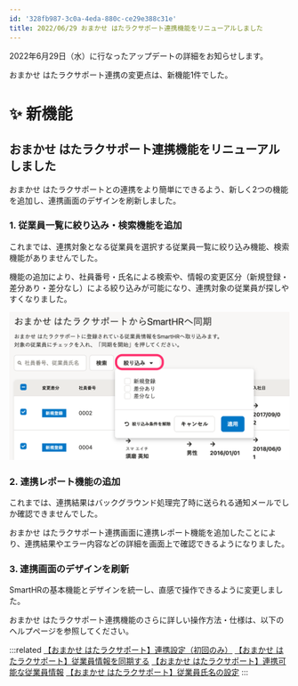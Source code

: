 ```yaml
---
id: '328fb987-3c0a-4eda-880c-ce29e388c31e'
title: 2022/06/29 おまかせ はたラクサポート連携機能をリニューアルしました
---
```


2022年6月29日（水）に行なったアップデートの詳細をお知らせします。

おまかせ はたラクサポート連携の変更点は、新機能1件でした。

# ✨ 新機能

## おまかせ はたラクサポート連携機能をリニューアルしました

おまかせ はたラクサポートとの連携をより簡単にできるよう、新しく2つの機能を追加し、連携画面のデザインを刷新しました。

### 1\. 従業員一覧に絞り込み・検索機能を追加

これまでは、連携対象となる従業員を選択する従業員一覧に絞り込み機能、検索機能がありませんでした。

機能の追加により、社員番号・氏名による検索や、情報の変更区分（新規登録・差分あり・差分なし）による絞り込みが可能になり、連携対象の従業員が探しやすくなりました。

![おまかせ はたラクサポートからSmartHRへ同期する際の絞り込みのイメージ](2022-06-30-14-30-46.png)

### 2. 連携レポート機能の追加

これまでは、連携結果はバックグラウンド処理完了時に送られる通知メールでしか確認できませんでした。

おまかせ はたラクサポート連携画面に連携レポート機能を追加したことにより、連携結果やエラー内容などの詳細を画面上で確認できるようになりました。

### 3\. 連携画面のデザインを刷新

SmartHRの基本機能とデザインを統一し、直感で操作できるように変更しました。

おまかせ はたラクサポート連携機能のさらに詳しい操作方法・仕様は、以下のヘルプページを参照してください。

:::related
[【おまかせ はたラクサポート】連携設定（初回のみ）](https://knowledge.smarthr.jp/hc/ja/articles/360056035933)
[【おまかせ はたラクサポート】従業員情報を同期する](https://knowledge.smarthr.jp/hc/ja/articles/360058038293)
[【おまかせ はたラクサポート】連携可能な従業員情報](https://knowledge.smarthr.jp/hc/ja/articles/360056232274)
[【おまかせ はたラクサポート】従業員氏名の設定](https://knowledge.smarthr.jp/hc/ja/articles/7775490180761)
:::
